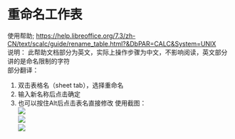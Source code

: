 # 重命名工作表  
使用帮助; https://help.libreoffice.org/7.3/zh-CN/text/scalc/guide/rename_table.html?&DbPAR=CALC&System=UNIX  
说明： 此帮助文档部分为英文，实际上操作步骤为中文，不影响阅读，英文部分讲的是命名限制的字符  
部分翻译：  
1. 双击表格名（sheet tab），选择重命名
2. 输入新名称后点击确定
3. 也可以按住Alt后点击表名直接修改
使用截图：  
![](https://github.com/GICEGreenIce/WORK-PLCT20221009-15/blob/main/Calc/screenshots/%E5%91%BD%E5%90%8D%E8%A1%A8%E6%A0%BC.jpeg)  
![](https://github.com/GICEGreenIce/WORK-PLCT20221009-15/blob/main/Calc/screenshots/%E5%91%BD%E5%90%8D%E8%A1%A8%E6%A0%BC2.jpeg)  
![](https://github.com/GICEGreenIce/WORK-PLCT20221009-15/blob/main/Calc/screenshots/%E5%91%BD%E5%90%8D%E8%A1%A8%E6%A0%BC3.jpeg)  

